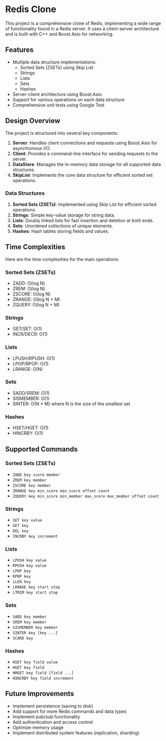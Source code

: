 # Redis Clone

This project is a comprehensive clone of Redis, implementing a wide range of functionality found in a Redis server. It uses a client-server architecture and is built with C++ and Boost.Asio for networking.

## Features

- Multiple data structure implementations:
  - Sorted Sets (ZSETs) using Skip List
  - Strings
  - Lists
  - Sets
  - Hashes
- Server-client architecture using Boost.Asio
- Support for various operations on each data structure
- Comprehensive unit tests using Google Test

## Design Overview

The project is structured into several key components:

1. **Server**: Handles client connections and requests using Boost.Asio for asynchronous I/O.
2. **Client**: Provides a command-line interface for sending requests to the server.
3. **DataStore**: Manages the in-memory data storage for all supported data structures.
4. **SkipList**: Implements the core data structure for efficient sorted set operations.

### Data Structures

1. **Sorted Sets (ZSETs)**: Implemented using Skip List for efficient sorted operations.
2. **Strings**: Simple key-value storage for string data.
3. **Lists**: Doubly linked lists for fast insertion and deletion at both ends.
4. **Sets**: Unordered collections of unique elements.
5. **Hashes**: Hash tables storing fields and values.

## Time Complexities

Here are the time complexities for the main operations:

### Sorted Sets (ZSETs)
- ZADD: O(log N)
- ZREM: O(log N)
- ZSCORE: O(log N)
- ZRANGE: O(log N + M)
- ZQUERY: O(log N + M)

### Strings
- GET/SET: O(1)
- INCR/DECR: O(1)

### Lists
- LPUSH/RPUSH: O(1)
- LPOP/RPOP: O(1)
- LRANGE: O(N)

### Sets
- SADD/SREM: O(1)
- SISMEMBER: O(1)
- SINTER: O(N * M) where N is the size of the smallest set

### Hashes
- HSET/HGET: O(1)
- HINCRBY: O(1)

## Supported Commands

### Sorted Sets (ZSETs)
- `ZADD key score member`
- `ZREM key member`
- `ZSCORE key member`
- `ZRANGE key min_score max_score offset count`
- `ZQUERY key min_score min_member max_score max_member offset count`

### Strings
- `SET key value`
- `GET key`
- `DEL key`
- `INCRBY key increment`

### Lists
- `LPUSH key value`
- `RPUSH key value`
- `LPOP key`
- `RPOP key`
- `LLEN key`
- `LRANGE key start stop`
- `LTRIM key start stop`

### Sets
- `SADD key member`
- `SREM key member`
- `SISMEMBER key member`
- `SINTER key [key ...]`
- `SCARD key`

### Hashes
- `HSET key field value`
- `HGET key field`
- `HMGET key field [field ...]`
- `HINCRBY key field increment`

## Future Improvements

- Implement persistence (saving to disk)
- Add support for more Redis commands and data types
- Implement pub/sub functionality
- Add authentication and access control
- Optimize memory usage
- Implement distributed system features (replication, sharding)

